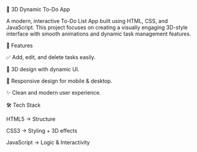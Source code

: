 📝 3D Dynamic To-Do App

A modern, interactive To-Do List App built using HTML, CSS, and JavaScript.
This project focuses on creating a visually engaging 3D-style interface with smooth animations and dynamic task management features.

🚀 Features

✅ Add, edit, and delete tasks easily.

🎨 3D design with dynamic UI.    

📱 Responsive design for mobile & desktop.

✨ Clean and modern user experience.

🛠️ Tech Stack

HTML5 → Structure

CSS3 → Styling + 3D effects

JavaScript → Logic & Interactivity
